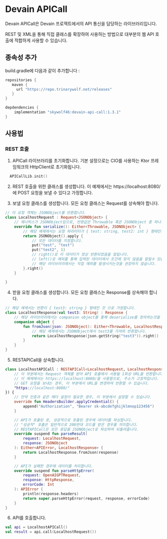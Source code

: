 # Devain APICall

Devain APICall은 Devain 프로젝트에서의 API 통신을 담당하는 라이브러리입니다.

REST 및 XML을 통해 직접 클래스를 확장하여 사용하는 방법으로 대부분의 웹 API 호출에 적합하게 사용할 수 있습니다.

## 종속성 추가
build.gradle에 다음과 같이 추가합니다 :

```groovy
repositories {
   maven {
     url "https://repo.trinarywolf.net/releases" 
   }
}

depdendencies {
    implementation "skywolf46:devain-api-call:1.3.1"
}
```

## 사용법

### REST 호출

1. APICall 라이브러리를 초기화합니다. 기본 설정으로는 CIO를 사용하는 Ktor 프레임워크의 HttpClient로 초기화됩니다.

```kotlin
  APICallLib.init()
```

2. REST 호출을 위한 클래스를 생성합니다.
   이 예제에서는 https://localhost:8080/ 에 POST 요청을 보낼 수 있다고 가정합니다.<br>

3. 보낼 요청 클래스를 생성합니다. 모든 요청 클래스는 Request를 상속해야 합니다.

```kotlin
// 이 요청 객체는 JSONObject를 반환합니다.
class LocalhostRequest : Request<JSONObject> {
    // 제너릭스가 JSONObject임으로, 반환값은 Throwable 혹은 JSONObject 중 하나가 됩니다.
    override fun serialize(): Either<Throwable, JSONObject> {
        // 해당 예제에서는 요청 파라미터가 { test: string, test2: int } 형태인것으로 가정합니다.
        return JSONObject().apply {
            // 모든 데이터를 지정합니다.
            put("test", "test")
            put("test2", 1)
            // right()로 이 데이터가 정상 반환되었음을 알립니다.
            // left()로 예외를 통해 입력된 데이터에서 조건에 맞지 않음을 알릴수 있습니다.
            // 해당 라이브러리에서는 직접 예외를 발생시키는것을 권장하지 않습니다.
        }.right()
    }
    
}
```

4. 받을 요청 클래스를 생성합니다. 모든 요청 클래스는 Response를 상속해야 합니다.

```kotlin
// 해당 예제서는 반환이 { test3: string } 형태인 것 으로 가정합니다.
class LocalhostResponse(val test3: String) : Response {
    // 해당 라이브러리에서는 companion object를 통해 deserialize를 정의하는것을 권장합니다.
    companion object {
        fun fromJson(json: JSONObject): Either<Throwable, LocalhostResponse> {
            // 해당 예제에서는 JSONObject에서 test3를 가져와 반환합니다.
            return LocalhostResponse(json.getString("test3")).right()
        }
    }
}
```

5. RESTAPICall을 상속합니다.

```kotlin
class LocalhostAPICall : RESTAPICall<LocalhostRequest, LocalhostResponse>({ request ->
    // 이 부분에서는 Request 객체를 받아 API 호출에서 사용될 1회성 URL을 반환합니다.
    // 이 예제에서는 https://localhost:8080/을 사용함으로, 주소가 고정적입니다.
    // GET 요청을 보내는 경우, 이 부분에서 URL을 변경하여 반환할 수 있습니다.
    "https://localhost:8080/"
}) {
    // 만약 인증과 같은 헤더 설정이 필요한 경우, 이 부분에서 설정할 수 있습니다.
    override fun HeadersBuilder.applyCredential() {
        append("Authorization", "Bearer sk-abcdefghijklmnop123456")
    }

    // API가 호출된 호, 성공적으로 호출된 경우에 데이터를 파싱합니다.
    // "성공적" 호출은 일반적으로 200번대 코드를 받은 경우를 의미합니다.
    // RESTAPICall은 모든 응답을 JSONObject로 파싱하여 되돌려줍니다.
    override suspend fun parseResult(
        request: LocalhostRequest,
        response: JSONObject
    ): Either<APIError, LocalhostResponse> {
        return LocalhostResponse.fromJson(response)
    }

    // API가 실패한 경우에 데이터를 처리합니다.
    override suspend fun parseHttpError(
        request: OpenAIGPTRequest,
        response: HttpResponse,
        errorCode: Int
    ): APIError {
        println(response.headers)
        return super.parseHttpError(request, response, errorCode)
    }
}
```

6. API를 호출합니다.

```kotlin
val api = LocalhostAPICall()
val result = api.call(LocalhostRequest())
```